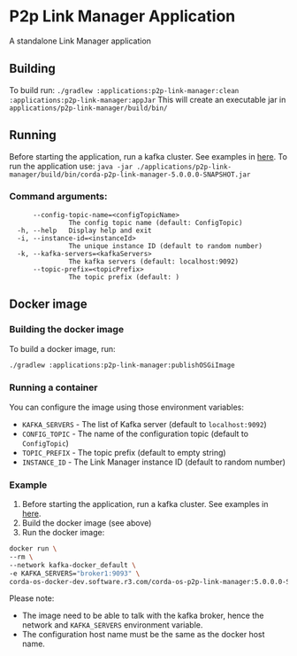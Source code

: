 # P2p Link Manager Application
A standalone Link Manager application

## Building
To build run:
`./gradlew :applications:p2p-link-manager:clean :applications:p2p-link-manager:appJar`
This will create an executable jar in `applications/p2p-link-manager/build/bin/` 

## Running
Before starting the application, run a kafka cluster. See examples in [here](../../testing/message-patterns/README.md).
To run the application use:
`java -jar ./applications/p2p-link-manager/build/bin/corda-p2p-link-manager-5.0.0.0-SNAPSHOT.jar`

### Command arguments:
```
      --config-topic-name=<configTopicName>
               The config topic name (default: ConfigTopic)
  -h, --help   Display help and exit
  -i, --instance-id=<instanceId>
               The unique instance ID (default to random number)
  -k, --kafka-servers=<kafkaServers>
               The kafka servers (default: localhost:9092)
      --topic-prefix=<topicPrefix>
               The topic prefix (default: )
```

## Docker image
### Building the docker image
To build a docker image, run:
```bash
./gradlew :applications:p2p-link-manager:publishOSGiImage
```

### Running a container
You can configure the image using those environment variables:
* `KAFKA_SERVERS` - The list of Kafka server (default to `localhost:9092`)
* `CONFIG_TOPIC` - The  name of the configuration topic (default to `ConfigTopic`)
* `TOPIC_PREFIX` - The topic prefix (default to empty string)
* `INSTANCE_ID` - The Link Manager instance ID (default to random number)

### Example
1. Before starting the application, run a kafka cluster. See examples in [here](../../../../testing/message-patterns/README.md).
2. Build the docker image (see above)
3. Run the docker image:
```bash
docker run \
--rm \
--network kafka-docker_default \
-e KAFKA_SERVERS="broker1:9093" \
corda-os-docker-dev.software.r3.com/corda-os-p2p-link-manager:5.0.0.0-SNAPSHOT
```
Please note:
* The image need to be able to talk with the kafka broker, hence the network and `KAFKA_SERVERS` environment variable.
* The configuration host name must be the same as the docker host name.
